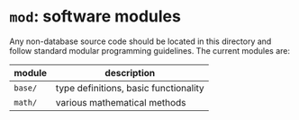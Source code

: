 # `mod`: software modules

Any non-database source code should be located in this directory and follow standard modular programming guidelines. The current modules are:

|module|description|
|------|-----------|
|`base/`|type definitions, basic functionality|
|`math/`|various mathematical methods|